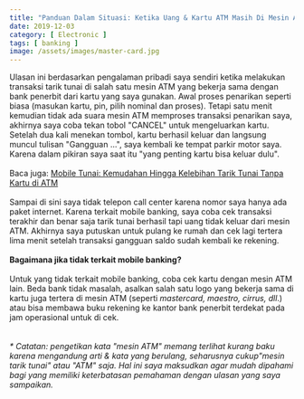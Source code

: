 ```yaml
---
title: "Panduan Dalam Situasi: Ketika Uang & Kartu ATM Masih Di Mesin ATM (Error Gangguan)"
date: 2019-12-03
category: [ Electronic ]
tags: [ banking ]
image: /assets/images/master-card.jpg
---
```

Ulasan ini berdasarkan pengalaman pribadi saya sendiri ketika melakukan transaksi tarik tunai di salah satu mesin ATM yang bekerja sama dengan bank penerbit dari kartu yang saya gunakan. Awal proses penarikan seperti biasa (masukan kartu, pin, pilih nominal dan proses). Tetapi satu menit kemudian tidak ada suara mesin ATM memproses transaksi penarikan saya, akhirnya saya coba tekan tobol "CANCEL" untuk mengeluarkan kartu. Setelah dua kali menekan tombol, kartu berhasil keluar dan langsung muncul tulisan "Gangguan ...", saya kembali ke tempat parkir motor saya. Karena dalam pikiran saya saat itu "yang penting kartu bisa keluar dulu".<br />
<br />
Baca juga: <a href="https://mohamadrido.com/mobile-tunai-kemudahan-hingga-kelebihan-tarik-tunai-tanpa-kartu-di-atm">Mobile Tunai: Kemudahan Hingga Kelebihan Tarik Tunai Tanpa Kartu di ATM</a><br />
<br />
Sampai di sini saya tidak telepon call center karena nomor saya hanya ada paket internet. Karena terkait mobile banking, saya coba cek transaksi terakhir dan benar saja tarik tunai berhasil tapi uang tidak keluar dari mesin ATM. Akhirnya saya putuskan untuk pulang ke rumah dan cek lagi tertera lima menit setelah transaksi gangguan saldo sudah kembali ke rekening.<br />
<br />
<b>Bagaimana jika tidak terkait mobile banking?</b><br />
<br />
Untuk yang tidak terkait mobile banking, coba cek kartu dengan mesin ATM lain. Beda bank tidak masalah, asalkan salah satu logo yang bekerja sama di kartu juga tertera di mesin ATM (seperti <i>mastercard, maestro, cirrus, dll</i>.) atau bisa membawa buku rekening ke kantor bank penerbit terdekat pada jam operasional untuk di cek.<br />
<br />
<br />
<i>* Catatan: pengetikan kata "mesin ATM" memang terlihat kurang baku karena mengandung arti & kata yang berulang, seharusnya cukup"mesin tarik tunai" atau "ATM" saja. Hal ini saya maksudkan agar mudah dipahami bagi yang memiliki keterbatasan pemahaman dengan ulasan yang saya sampaikan.</i>
